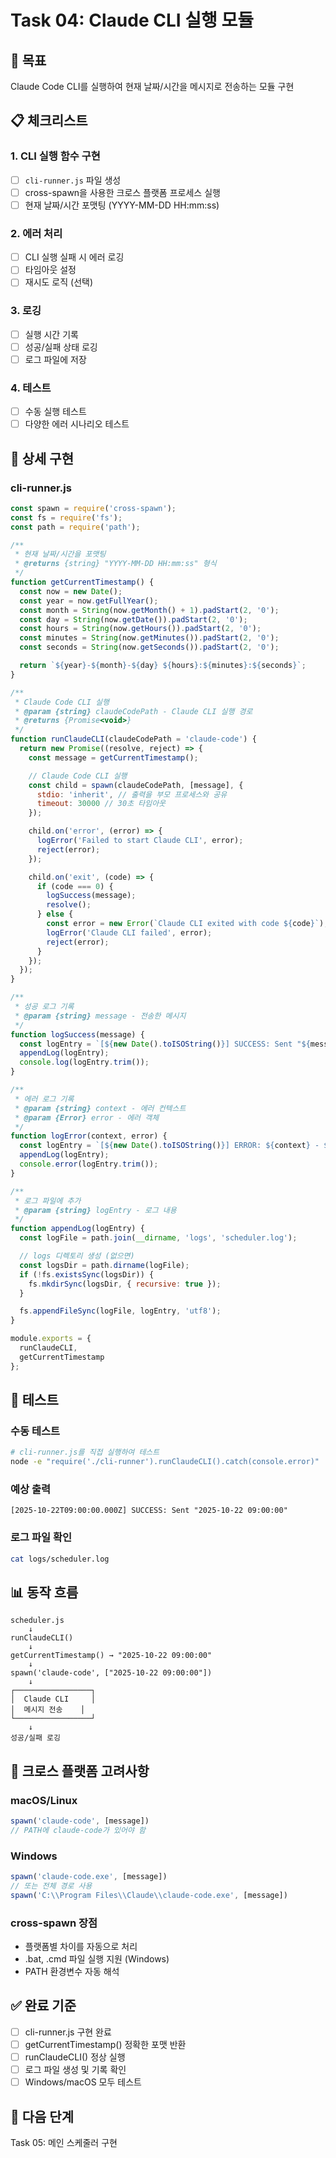 # Task 04: Claude CLI 실행 모듈

## 🎯 목표
Claude Code CLI를 실행하여 현재 날짜/시간을 메시지로 전송하는 모듈 구현

## 📋 체크리스트

### 1. CLI 실행 함수 구현
- [ ] `cli-runner.js` 파일 생성
- [ ] cross-spawn을 사용한 크로스 플랫폼 프로세스 실행
- [ ] 현재 날짜/시간 포맷팅 (YYYY-MM-DD HH:mm:ss)

### 2. 에러 처리
- [ ] CLI 실행 실패 시 에러 로깅
- [ ] 타임아웃 설정
- [ ] 재시도 로직 (선택)

### 3. 로깅
- [ ] 실행 시간 기록
- [ ] 성공/실패 상태 로깅
- [ ] 로그 파일에 저장

### 4. 테스트
- [ ] 수동 실행 테스트
- [ ] 다양한 에러 시나리오 테스트

## 📝 상세 구현

### cli-runner.js
```javascript
const spawn = require('cross-spawn');
const fs = require('fs');
const path = require('path');

/**
 * 현재 날짜/시간을 포맷팅
 * @returns {string} "YYYY-MM-DD HH:mm:ss" 형식
 */
function getCurrentTimestamp() {
  const now = new Date();
  const year = now.getFullYear();
  const month = String(now.getMonth() + 1).padStart(2, '0');
  const day = String(now.getDate()).padStart(2, '0');
  const hours = String(now.getHours()).padStart(2, '0');
  const minutes = String(now.getMinutes()).padStart(2, '0');
  const seconds = String(now.getSeconds()).padStart(2, '0');

  return `${year}-${month}-${day} ${hours}:${minutes}:${seconds}`;
}

/**
 * Claude Code CLI 실행
 * @param {string} claudeCodePath - Claude CLI 실행 경로
 * @returns {Promise<void>}
 */
function runClaudeCLI(claudeCodePath = 'claude-code') {
  return new Promise((resolve, reject) => {
    const message = getCurrentTimestamp();

    // Claude Code CLI 실행
    const child = spawn(claudeCodePath, [message], {
      stdio: 'inherit', // 출력을 부모 프로세스와 공유
      timeout: 30000 // 30초 타임아웃
    });

    child.on('error', (error) => {
      logError('Failed to start Claude CLI', error);
      reject(error);
    });

    child.on('exit', (code) => {
      if (code === 0) {
        logSuccess(message);
        resolve();
      } else {
        const error = new Error(`Claude CLI exited with code ${code}`);
        logError('Claude CLI failed', error);
        reject(error);
      }
    });
  });
}

/**
 * 성공 로그 기록
 * @param {string} message - 전송한 메시지
 */
function logSuccess(message) {
  const logEntry = `[${new Date().toISOString()}] SUCCESS: Sent "${message}"\n`;
  appendLog(logEntry);
  console.log(logEntry.trim());
}

/**
 * 에러 로그 기록
 * @param {string} context - 에러 컨텍스트
 * @param {Error} error - 에러 객체
 */
function logError(context, error) {
  const logEntry = `[${new Date().toISOString()}] ERROR: ${context} - ${error.message}\n`;
  appendLog(logEntry);
  console.error(logEntry.trim());
}

/**
 * 로그 파일에 추가
 * @param {string} logEntry - 로그 내용
 */
function appendLog(logEntry) {
  const logFile = path.join(__dirname, 'logs', 'scheduler.log');

  // logs 디렉토리 생성 (없으면)
  const logsDir = path.dirname(logFile);
  if (!fs.existsSync(logsDir)) {
    fs.mkdirSync(logsDir, { recursive: true });
  }

  fs.appendFileSync(logFile, logEntry, 'utf8');
}

module.exports = {
  runClaudeCLI,
  getCurrentTimestamp
};
```

## 🧪 테스트

### 수동 테스트
```bash
# cli-runner.js를 직접 실행하여 테스트
node -e "require('./cli-runner').runClaudeCLI().catch(console.error)"
```

### 예상 출력
```
[2025-10-22T09:00:00.000Z] SUCCESS: Sent "2025-10-22 09:00:00"
```

### 로그 파일 확인
```bash
cat logs/scheduler.log
```

## 📊 동작 흐름

```
scheduler.js
    ↓
runClaudeCLI()
    ↓
getCurrentTimestamp() → "2025-10-22 09:00:00"
    ↓
spawn('claude-code', ["2025-10-22 09:00:00"])
    ↓
┌─────────────────┐
│  Claude CLI     │
│  메시지 전송    │
└─────────────────┘
    ↓
성공/실패 로깅
```

## 🔧 크로스 플랫폼 고려사항

### macOS/Linux
```javascript
spawn('claude-code', [message])
// PATH에 claude-code가 있어야 함
```

### Windows
```javascript
spawn('claude-code.exe', [message])
// 또는 전체 경로 사용
spawn('C:\\Program Files\\Claude\\claude-code.exe', [message])
```

### cross-spawn 장점
- 플랫폼별 차이를 자동으로 처리
- .bat, .cmd 파일 실행 지원 (Windows)
- PATH 환경변수 자동 해석

## ✅ 완료 기준
- [ ] cli-runner.js 구현 완료
- [ ] getCurrentTimestamp() 정확한 포맷 반환
- [ ] runClaudeCLI() 정상 실행
- [ ] 로그 파일 생성 및 기록 확인
- [ ] Windows/macOS 모두 테스트

## 📌 다음 단계
Task 05: 메인 스케줄러 구현
